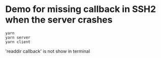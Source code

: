 # Demo for missing callback in SSH2 when the server crashes

```
yarn
yarn server
yarn client
```

'readdir callback' is not show in terminal
